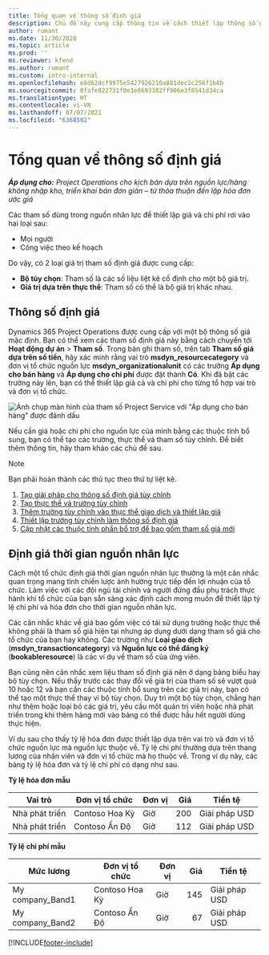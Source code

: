 ```yaml
---
title: Tổng quan về thông số định giá
description: Chủ đề này cung cấp thông tin về cách thiết lập thông số giá tùy chỉnh trong Dynamics 365 Project Operations.
author: rumant
ms.date: 11/30/2020
ms.topic: article
ms.prod: ''
ms.reviewer: kfend
ms.author: rumant
ms.custom: intro-internal
ms.openlocfilehash: e8d62dcf9975e5427926210a881dec2c256f1b8b
ms.sourcegitcommit: 0fafe022731f0e1e8693382ff906e3f8541d34ca
ms.translationtype: HT
ms.contentlocale: vi-VN
ms.lasthandoff: 07/07/2021
ms.locfileid: "6368502"
---
```

# <a name="pricing-dimensions-overview"></a>Tổng quan về thông số định giá

_**Áp dụng cho:** Project Operations cho kịch bản dựa trên nguồn lực/hàng không nhập kho, triển khai bản đơn giản – từ thỏa thuận đến lập hóa đơn ước giá_

Các tham số dùng trong nguồn nhân lực để thiết lập giá và chi phí rơi vào hai loại sau:

- Mọi người
- Công việc theo kế hoạch

Do vậy, có 2 loại giá trị tham số định giá được cung cấp:

- **Bộ tùy chọn**: Tham số là các số liệu liệt kê cố định cho một bộ giá trị.
- **Giá trị dựa trên thực thể**: Tham số có thể là bộ giá trị khác nhau.

## <a name="pricing-dimensions"></a>Thông số định giá

Dynamics 365 Project Operations được cung cấp với một bộ thông số giá mặc định. Bạn có thể xem các tham số định giá này bằng cách chuyển tới **Hoạt động dự án** > **Tham số**. Trong bản ghi tham số, trên tab **Tham số giá dựa trên số tiền**, hãy xác minh rằng vai trò **msdyn_resourcecategory** và đơn vị tổ chức nguồn lực **msdyn_organizationalunit** có các trường **Áp dụng cho bán hàng** và **Áp dụng cho chi phí** được đặt thành **Có**. Khi đã bật các trường này lên, bạn có thể thiết lập giá cả và chi phí cho từng tổ hợp vai trò và đơn vị tổ chức.

![Ảnh chụp màn hình của tham số Project Service với "Áp dụng cho bán hàng" được đánh dấu](media/PS-OOB-parameters.png)

Nếu cần giá hoặc chi phí cho nguồn lực của mình bằng các thuộc tính bổ sung, bạn có thể tạo các trường, thực thể và tham số tùy chỉnh. Để biết thêm thông tin, hãy tham khảo các chủ đề sau. 
  
  > [!NOTE]
  > Bạn phải hoàn thành các thủ tục theo thứ tự liệt kê.

1. [Tạo giải pháp cho thông số định giá tùy chỉnh](../sales/create-solution-custompd.md)
2. [Tạo thực thể và trường tùy chỉnh](create-custom-fields-entities-pricing-dimensions.md)
3. [Thêm trường tùy chỉnh vào thực thể giao dịch và thiết lập giá ](add-custom-fields-price-setup-transactional-entities.md)
4. [Thiết lập trường tùy chỉnh làm thông số định giá ](set-up-custom-fields-pricing-dimensions.md)
5. [Cập nhật các thuộc tính phần bổ trợ để bao gồm tham số giá mới](update-plugin-attributes-pd.md)


## <a name="pricing-human-resource-time"></a>Định giá thời gian nguồn nhân lực
Cách một tổ chức định giá thời gian nguồn nhân lực thường là một cân nhắc quan trọng mang tính chiến lược ảnh hưởng trực tiếp đến lợi nhuận của tổ chức. Làm việc với các đội ngũ tài chính và người đứng đầu phụ trách thực hành khi tổ chức của bạn sẵn sàng xác định cách mong muốn để thiết lập tỷ lệ chi phí và hóa đơn cho thời gian nguồn nhân lực.

Các cân nhắc khác về giá bao gồm việc có tái sử dụng trường hoặc thực thể không phải là tham số giá hiện tại nhưng áp dụng dưới dạng tham số giá cho tổ chức của bạn hay không. Các trường như **Loại giao dịch** (**msdyn_transactioncategory**) và **Nguồn lực có thể đăng ký** (**bookableresource**) là các ví dụ về tham số của ứng viên. 

Bạn cũng nên cân nhắc xem liệu tham số định giá nên ở dạng bảng biểu hay bộ tùy chọn. Nếu thấy trước các thay đổi về giá trị của tham số sẽ vượt quá 10 hoặc 12 và bạn cần các thuộc tính bổ sung trên các giá trị này, bạn có thể tạo một thực thể thay vì bộ tùy chọn. Duy trì một bộ tùy chọn, chẳng hạn như thêm hoặc loại bỏ các giá trị, yêu cầu một quản trị viên hoặc nhà phát triển trong khi thêm hàng mới vào bảng có thể được hầu hết người dùng thực hiện.

Ví dụ sau cho thấy tỷ lệ hóa đơn được thiết lập dựa trên vai trò và đơn vị tổ chức nguồn lực mà nguồn lực thuộc về. Tỷ lệ chi phí thường dựa trên thang lương của nhân viên và đơn vị tổ chức mà họ thuộc về. Trong ví dụ này, các bảng tỷ lệ hóa đơn và tỷ lệ chi phí có dạng như sau.

**Tỷ lệ hóa đơn mẫu**

| Vai trò        | Đơn vị tổ chức    |Đơn vị      |Giá      |Tiền tệ  |
| ------------|-------------|----------|----------:|----------|
| Nhà phát triển   | Contoso Hoa Kỳ  |Giờ | 200|Giải pháp USD     |
| Nhà phát triển   | Contoso Ấn Độ |Giờ|   112|Giải pháp USD     |


**Tỷ lệ chi phí mẫu**

| Mức lương     | Đơn vị tổ chức    |Đơn vị      |Giá      |Tiền tệ  |
| ----------------|-------------|----------|----------:|----------|
| My company_Band1 | Contoso Hoa Kỳ  |Giờ | 145|Giải pháp USD     |
| My company_Band2 | Contoso Ấn Độ |Giờ|   67|Giải pháp USD     |


[!INCLUDE[footer-include](../includes/footer-banner.md)]